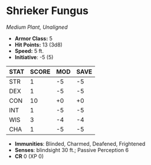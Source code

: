 # Shrieker Fungus

*Medium Plant, Unaligned*

- **Armor Class:** 5
- **Hit Points:** 13 (3d8)
- **Speed:** 5 ft.
- **Initiative**: -5 (5)

|STAT|SCORE|MOD|SAVE|
| --- | --- | --- | ---- |
| STR | 1 | -5 | -5 |
| DEX | 1 | -5 | -5 |
| CON | 10 | +0 | +0 |
| INT | 1 | -5 | -5 |
| WIS | 3 | -4 | -4 |
| CHA | 1 | -5 | -5 |

- **Immunities**: Blinded, Charmed, Deafened, Frightened
- **Senses**: blindsight 30 ft.; Passive Perception 6
- **CR** 0 (XP 0)

